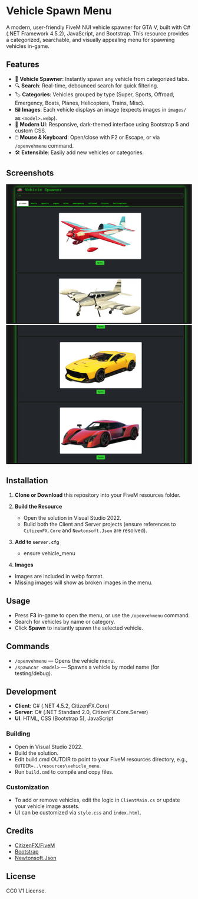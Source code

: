# Vehicle Spawn Menu

A modern, user-friendly FiveM NUI vehicle spawner for GTA V, built with C# (.NET Framework 4.5.2), JavaScript, and Bootstrap. This resource provides a categorized, searchable, and visually appealing menu for spawning vehicles in-game.

## Features

- 🚗 **Vehicle Spawner**: Instantly spawn any vehicle from categorized tabs.
- 🔍 **Search**: Real-time, debounced search for quick filtering.
- 🏷️ **Categories**: Vehicles grouped by type (Super, Sports, Offroad, Emergency, Boats, Planes, Helicopters, Trains, Misc).
- 🖼️ **Images**: Each vehicle displays an image (expects images in `images/` as `<model>.webp`).
- 🎨 **Modern UI**: Responsive, dark-themed interface using Bootstrap 5 and custom CSS.
- 🖱️ **Mouse & Keyboard**: Open/close with F2 or Escape, or via `/openvehmenu` command.
- 🛠️ **Extensible**: Easily add new vehicles or categories.

## Screenshots

![Vehicle Menu Screenshot 1](docs/screenshot1.png) 
![Vehicle Menu Screenshot 2](docs/screenshot2.png) 

## Installation

1. **Clone or Download** this repository into your FiveM resources folder.

2. **Build the Resource**  
   - Open the solution in Visual Studio 2022.
   - Build both the Client and Server projects (ensure references to `CitizenFX.Core` and `Newtonsoft.Json` are resolved).
   
3. **Add to `server.cfg`**  
   - ensure vehicle_menu 
   
4. **Images**  
- Images are included in webp format.
- Missing images will show as broken images in the menu.

## Usage

- Press **F3** in-game to open the menu, or use the `/openvehmenu` command.
- Search for vehicles by name or category.
- Click **Spawn** to instantly spawn the selected vehicle.

## Commands

- `/openvehmenu` — Opens the vehicle menu.
- `/spawncar <model>` — Spawns a vehicle by model name (for testing/debug).

## Development

- **Client**: C# (.NET 4.5.2, CitizenFX.Core)
- **Server**: C# (.NET Standard 2.0, CitizenFX.Core.Server)
- **UI**: HTML, CSS (Bootstrap 5), JavaScript

### Building

- Open in Visual Studio 2022.
- Build the solution. 
- Edit build.cmd OUTDIR to point to your FiveM resources directory, e.g., `OUTDIR=..\resources\vehicle_menu`.
-  Run `build.cmd` to compile and copy files.

### Customization

- To add or remove vehicles, edit the logic in `ClientMain.cs` or update your vehicle image assets.
- UI can be customized via `style.css` and `index.html`.

## Credits

- [CitizenFX/FiveM](https://fivem.net/)
- [Bootstrap](https://getbootstrap.com/)
- [Newtonsoft.Json](https://www.newtonsoft.com/json)

## License

CC0 V1 License.

